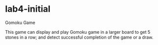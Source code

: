 # lab4-initial
Gomoku Game

This game can display and play ​Gomoku​ game in a larger board to get 5 stones in a row; and detect successful completion of the game or a draw.
